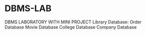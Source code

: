 # DBMS-LAB
DBMS LABORATORY WITH MINI PROJECT
Library Database:
Order Database
Movie Database
College Database
Company Database
